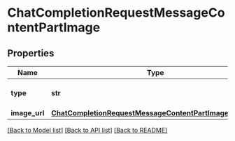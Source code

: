# ChatCompletionRequestMessageContentPartImage

## Properties
Name | Type | Description | Notes
------------ | ------------- | ------------- | -------------
**type** | **str** | The type of the content part. | 
**image_url** | [**ChatCompletionRequestMessageContentPartImageImageUrl**](ChatCompletionRequestMessageContentPartImageImageUrl.md) |  | 

[[Back to Model list]](../README.md#documentation-for-models) [[Back to API list]](../README.md#documentation-for-api-endpoints) [[Back to README]](../README.md)

